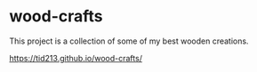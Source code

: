 # wood-crafts

This project is a collection of some of my best wooden creations.

https://tid213.github.io/wood-crafts/
